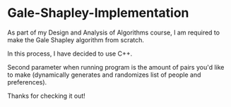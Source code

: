 # Gale-Shapley-Implementation

 As part of my Design and Analysis of Algorithms course, I am required to make the Gale Shapley algorithm from scratch.
 
 
 In this process, I have decided to use C++. 

 Second parameter when running program is the amount of pairs you'd like to make (dynamically generates and randomizes list of people and preferences).
 
 Thanks for checking it out!
